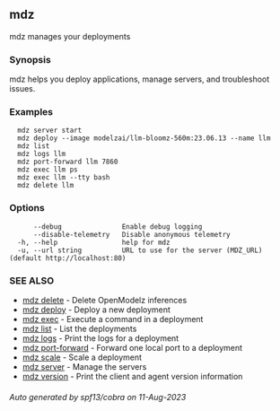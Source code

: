 ## mdz

mdz manages your deployments

### Synopsis

mdz helps you deploy applications, manage servers, and troubleshoot issues.

### Examples

```
  mdz server start
  mdz deploy --image modelzai/llm-bloomz-560m:23.06.13 --name llm
  mdz list
  mdz logs llm
  mdz port-forward llm 7860
  mdz exec llm ps
  mdz exec llm --tty bash
  mdz delete llm

```

### Options

```
      --debug               Enable debug logging
      --disable-telemetry   Disable anonymous telemetry
  -h, --help                help for mdz
  -u, --url string          URL to use for the server (MDZ_URL) (default http://localhost:80)
```

### SEE ALSO

* [mdz delete](mdz_delete.md)	 - Delete OpenModelz inferences
* [mdz deploy](mdz_deploy.md)	 - Deploy a new deployment
* [mdz exec](mdz_exec.md)	 - Execute a command in a deployment
* [mdz list](mdz_list.md)	 - List the deployments
* [mdz logs](mdz_logs.md)	 - Print the logs for a deployment
* [mdz port-forward](mdz_port-forward.md)	 - Forward one local port to a deployment
* [mdz scale](mdz_scale.md)	 - Scale a deployment
* [mdz server](mdz_server.md)	 - Manage the servers
* [mdz version](mdz_version.md)	 - Print the client and agent version information

###### Auto generated by spf13/cobra on 11-Aug-2023

